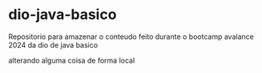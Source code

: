 # dio-java-basico
Repositorio para amazenar o conteudo feito durante o bootcamp avalance 2024 da dio de java basico

alterando alguma coisa de forma local
